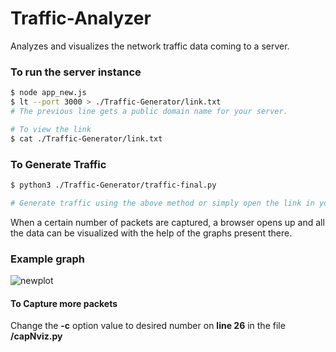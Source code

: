 # Traffic-Analyzer
Analyzes and visualizes the network traffic data coming to a server. 

### To run the server instance
``` sh
$ node app_new.js
$ lt --port 3000 > ./Traffic-Generator/link.txt
# The previous line gets a public domain name for your server.

# To view the link
$ cat ./Traffic-Generator/link.txt
```

### To Generate Traffic
``` sh
$ python3 ./Traffic-Generator/traffic-final.py

# Generate traffic using the above method or simply open the link in your browser.
```

When a certain number of packets are captured, a browser opens up and all the data can be visualized with the help of the graphs present there.

### Example graph

![newplot](https://user-images.githubusercontent.com/60002889/98285626-d37e4c80-1f70-11eb-8b34-699f9714034d.png)
#### To Capture more packets

Change the **-c** option value to desired number on **line 26** in the file **/capNviz.py**
